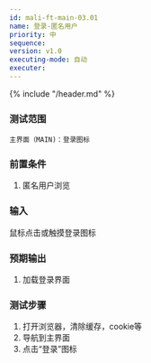 ```yaml
---
id: mali-ft-main-03.01
name: 登录-匿名用户
priority: 中
sequence: 
version: v1.0
executing-mode: 自动
executer: 
---
```


{% include "/header.md" %}

### 测试范围
    主界面（MAIN)：登录图标

### 前置条件
1. 匿名用户浏览

### 输入
 鼠标点击或触摸登录图标

### 预期输出
1. 加载登录界面


### 测试步骤
1. 打开浏览器，清除缓存，cookie等
2. 导航到主界面
3. 点击“登录”图标
